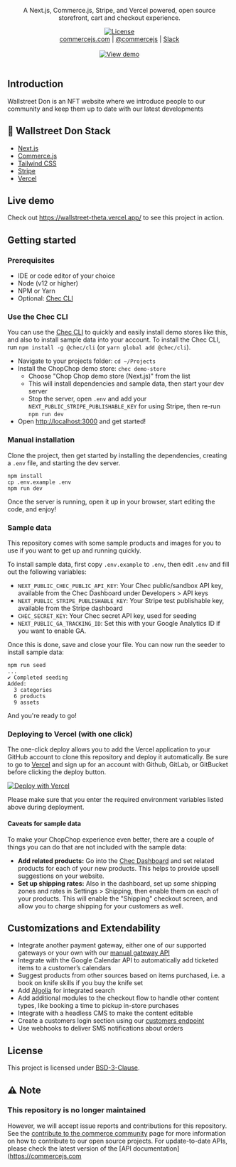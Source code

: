 
<p align="center">
A Next.js, Commerce.js, Stripe, and Vercel powered, open source storefront, cart and checkout experience.
</p>

<p align="center">
  <a href="https://github.com/chec/commercejs-chopchop-demo/blob/main/LICENSE.md">
    <img src="https://img.shields.io/npm/l/@chec/commerce.js.svg" alt="License" />
  </a>
  <br>
  <a href="https://commercejs.com">commercejs.com</a> | <a href="https://twitter.com/commercejs">@commercejs</a> | <a href="http://slack.commercejs.com">Slack</a>
  <br />
  <br />
  <a href="https://wallstreet-theta.vercel.app/">
    <img src="https://cdn.chec.io/email/assets/marketing/chec-demo-btn_gray.svg" alt="View demo" />
  </a>
  <br />
  <br />
  
</p>

## Introduction

Wallstreet Don is an NFT website where we introduce people to our community and keep them up to date with our latest developments


## 🥞 Wallstreet Don Stack

* [Next.js](https://nextjs.org/)
* [Commerce.js](https://commercejs.com)
* [Tailwind CSS](https://tailwindcss.com/)
* [Stripe](https://stripe.com)
* [Vercel](https://vercel.com/)

## Live demo

Check out https://wallstreet-theta.vercel.app/ to see this project in action.

## Getting started

### Prerequisites

- IDE or code editor of your choice
- Node (v12 or higher)
- NPM or Yarn
- Optional: [Chec CLI](https://github.com/chec/cli)

### Use the Chec CLI

You can use the [Chec CLI](https://github.com/chec/cli) to quickly and easily install demo stores like this, and also
to install sample data into your account. To install the Chec CLI, run `npm install -g @chec/cli` (or `yarn global add @chec/cli`).

* Navigate to your projects folder: `cd ~/Projects`
* Install the ChopChop demo store: `chec demo-store`
  * Choose "Chop Chop demo store (Next.js)" from the list
  * This will install dependencies and sample data, then start your dev server
  * Stop the server, open `.env` and add your `NEXT_PUBLIC_STRIPE_PUBLISHABLE_KEY` for using Stripe, then re-run `npm run dev`
* Open [http://localhost:3000](http://localhost:3000) and get started!

### Manual installation

Clone the project, then get started by installing the dependencies, creating a `.env` file, and starting the dev server.

```
npm install
cp .env.example .env
npm run dev
```

Once the server is running, open it up in your browser, start editing the code, and enjoy!

### Sample data

This repository comes with some sample products and images for you to use if you want to get up and running quickly.

To install sample data, first copy `.env.example` to `.env`, then edit `.env` and fill out the
following variables:

* `NEXT_PUBLIC_CHEC_PUBLIC_API_KEY`: Your Chec public/sandbox API key, available from the Chec Dashboard under
  Developers > API keys
* `NEXT_PUBLIC_STRIPE_PUBLISHABLE_KEY`: Your Stripe test publishable key, available from the Stripe dashboard
* `CHEC_SECRET_KEY`: Your Chec secret API key, used for seeding
* `NEXT_PUBLIC_GA_TRACKING_ID`: Set this with your Google Analytics ID if you want to enable GA.

Once this is done, save and close your file. You can now run the seeder to install sample data:

```
npm run seed
...
✔ Completed seeding
Added:
  3 categories
  6 products
  9 assets
```

And you're ready to go!

### Deploying to Vercel (with one click)

The one-click deploy allows you to add the Vercel application to your GitHub account to clone this repository and deploy it automatically. Be sure to go to [Vercel](https://vercel.com/signup) and sign up for an account with Github, GitLab, or GitBucket before clicking the deploy button.

[![Deploy with Vercel](https://vercel.com/button)](https://vercel.com/new/project?template=https://github.com/chec/commercejs-chopchop-demo)

Please make sure that you enter the required environment variables listed above during deployment.

#### Caveats for sample data

To make your ChopChop experience even better, there are a couple of things you can do that are not included with
the sample data:

* **Add related products:** Go into the [Chec Dashboard](https://dashboard.chec.io) and set related products for each
  of your new products. This helps to provide upsell suggestions on your website.
* **Set up shipping rates:** Also in the dashboard, set up some shipping zones and rates in Settings > Shipping, then
  enable them on each of your products. This will enable the "Shipping" checkout screen, and allow you to charge
  shipping for your customers as well.

## Customizations and Extendability 

- Integrate another payment gateway, either one of our supported gateways or your own with our [manual gateway API](https://commercejs.com/docs/guides/manual-payment-integration)
- Integrate with the Google Calendar API to automatically add ticketed items to a customer’s calendars
- Suggest products from other sources based on items purchased, i.e. a book on knife skills if you buy the knife set
- Add [Algolia](https://www.algolia.com/) for integrated search
- Add additional modules to the checkout flow to handle other content types, like booking a time to pickup in-store purchases
- Integrate with a headless CMS to make the content editable
- Create a customers login section using our [customers endpoint](https://commercejs.com/docs/api/#customers)
- Use webhooks to deliver SMS notifications about orders

## License

This project is licensed under [BSD-3-Clause](LICENSE.md).

## ⚠️ Note

### This repository is no longer maintained
However, we will accept issue reports and contributions for this repository. See the [contribute to the commerce community](https://commercejs.com/docs/community/contribute) page for more information on how to contribute to our open source projects. For update-to-date APIs, please check the latest version of the [API documentation](https://commercejs.com
